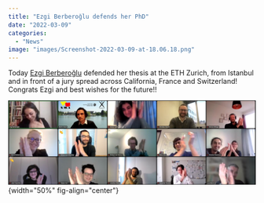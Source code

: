 ```yaml
---
title: "Ezgi Berberoğlu defends her PhD"
date: "2022-03-09"
categories: 
  - "News"
image: "images/Screenshot-2022-03-09-at-18.06.18.png"
---
```


Today [Ezgi Berberoğlu](https://m3disim.saclay.inria.fr/people/ezgi-berberoglu) defended her thesis at the ETH Zurich, from Istanbul and in front of a jury spread across California, France and Switzerland! Congrats Ezgi and best wishes for the future!!

![](images/Screenshot-2022-03-09-at-18.06.18-1024x349.png){width="50%" fig-align="center"}

